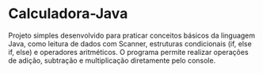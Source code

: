 # Calculadora-Java
Projeto simples desenvolvido para praticar conceitos básicos da linguagem Java, como leitura de dados com Scanner, estruturas condicionais (if, else if, else) e operadores aritméticos. O programa permite realizar operações de adição, subtração e multiplicação diretamente pelo console.
